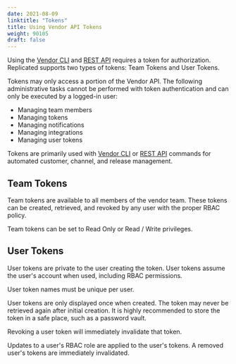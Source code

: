 ```yaml
---
date: 2021-08-09
linktitle: "Tokens"
title: Using Vendor API Tokens
weight: 90105
draft: false
---
```


Using the [Vendor CLI](https://help.replicated.com/api/replicated-vendor-cli/) and [REST API](https://help.replicated.com/api/vendor-api/) requires a token for authorization.  Replicated supports two types of tokens: Team Tokens and User Tokens.

Tokens may only access a portion of the Vendor API. The following administrative tasks cannot be performed with token authentication and can only be executed by a logged-in user: 
- Managing team members
- Managing tokens
- Managing notifications
- Managing integrations
- Managing user tokens

Tokens are primarily used with [Vendor CLI](https://help.replicated.com/api/replicated-vendor-cli/) or [REST API](https://help.replicated.com/api/vendor-api/) commands for automated customer, channel, and release management.

## Team Tokens

Team tokens are available to all members of the vendor team. These tokens can be created, retrieved, and revoked by any user with the proper RBAC policy.

Team tokens can be set to Read Only or Read / Write privileges.

## User Tokens

User tokens are private to the user creating the token. User tokens assume the user's account when used, including RBAC permissions.

User token names must be unique per user.

User tokens are only displayed once when created. The token may never be retrieved again after initial creation. It is highly recommended to store the token in a safe place, such as a password vault.

Revoking a user token will immediately invalidate that token.

Updates to a user's RBAC role are applied to the user's tokens. A removed user's tokens are immediately invalidated.

